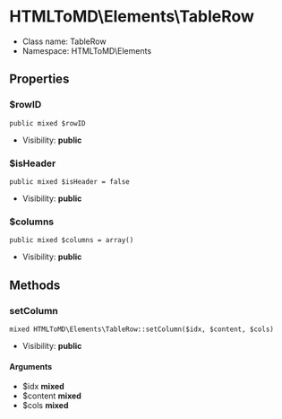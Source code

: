 HTMLToMD\Elements\TableRow
===============






* Class name: TableRow
* Namespace: HTMLToMD\Elements





Properties
----------


### $rowID

    public mixed $rowID





* Visibility: **public**


### $isHeader

    public mixed $isHeader = false





* Visibility: **public**


### $columns

    public mixed $columns = array()





* Visibility: **public**


Methods
-------


### setColumn

    mixed HTMLToMD\Elements\TableRow::setColumn($idx, $content, $cols)





* Visibility: **public**


#### Arguments
* $idx **mixed**
* $content **mixed**
* $cols **mixed**


